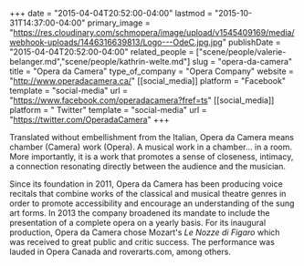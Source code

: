 +++
date = "2015-04-04T20:52:00-04:00"
lastmod = "2015-10-31T14:37:00-04:00"
primary_image = "https://res.cloudinary.com/schmopera/image/upload/v1545409169/media/webhook-uploads/1446316639813/Logo---OdeC.jpg.jpg"
publishDate = "2015-04-04T20:52:00-04:00"
related_people = ["scene/people/valerie-belanger.md","scene/people/kathrin-welte.md"]
slug = "opera-da-camera"
title = "Opera da Camera"
type_of_company = "Opera Company"
website = "http://www.operadacamera.ca/"
[[social_media]]
platform = "Facebook"
template = "social-media"
url = "https://www.facebook.com/operadacamera?fref=ts"
[[social_media]]
platform = " Twitter"
template = "social-media"
url = "https://twitter.com/OperadaCamera"
+++

Translated without embellishment from the Italian, Opera da Camera means chamber (Camera) work (Opera). A musical work in a chamber… in a room. More importantly, it is a work that promotes a sense of closeness, intimacy, a connection resonating directly between the audience and the musician.

Since its foundation in 2011, Opera da Camera has been producing voice recitals that combine works of the classical and musical theatre genres in order to promote accessibility and encourage an understanding of the sung art forms. In 2013 the company broadened its mandate to include the presentation of a complete opera on a yearly basis. For its inaugural production, Opera da Camera chose Mozart's *Le Nozze di Figaro* which was received to great public and critic success. The performance was lauded in Opera Canada and roverarts.com, among others.
